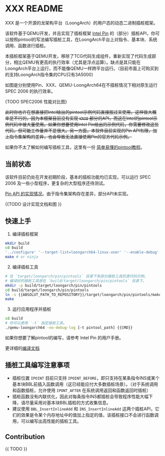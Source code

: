 # XXX README

XXX 是一个开源的龙架构平台（LoongArch）的用户态的动态二进制插桩框架。

该软件基于QEMU开发，并且实现了插桩框架
[Intel Pin](https://www.intel.com/content/www/us/en/developer/articles/tool/pin-a-dynamic-binary-instrumentation-tool.html)
的（部分）插桩API，你可以按照pintool的写法编写插桩工具，在LoongArch平台上对指令、基本块、系统调用、函数进行插桩。

本插桩框架基于QEMU开发，移除了TCG代码生成组件，重新实现了代码生成部分，相比QEMU有更高的执行效率（尤其是浮点运算）。缺点是其只能在LoongArch平台上运行，而不能像QEMU一样跨平台运行。（目前市面上可购买到的支持LoongArch指令集的CPU只有3A5000）

如图是分别使用Pin、XXX、QEMU-LoongArch64在不插桩情况下相对原生运行 SPEC 2006 的执行效率。

{TODO SPEC2006 性能对比图}

~~此时你也许在想直接把Intel给出的pintool示例代码直接搬过来使用，这样做大概率是不行的，因为本框架目前没有实现 `KNOB` 部分的API，而这在Intel的pintool示例代码中被大量使用。如果你想要使用Intel Pin给出的示例代码，你需要修改这些代码，但可能工作量并不是很大。另一方面，本软件目前实现的Pin API有限，加上指令集架构的差异，也会导致无法直接使用Pin的官方代码示例。~~

如果你不太了解如何编写插桩工具，这里有一份 [简单易懂的pintool教程](./eazy_pintool.md)。

## 当前状态

该软件目前仍处在开发初期阶段，基本的插桩功能均已实现，可以运行 SPEC 2006 及一些小型程序，更复杂的大型程序还待测试。

[Pin API 的实现情况](./pin_api_implementation.md)。由于指令集架构存在差异，部分API未实现。

{{TODO 设计实现文档和图 }}

## 快速上手

1. 编译插桩框架

```sh
mkdir build
cd build
'../configure' '--target-list=loongarch64-linux-user' '--enable-debug' --extra-cflags='-DCONFIG_LMJ -DCONFIG_LMJ_DEBUG' --extra-ldflags='-export-dynamic'
make # or ninja
```

2. 编译插桩工具

```sh
# 在 `target/loongarch/pin/pintools` 目录下有部分插桩工具的源代码示例。
# 编译好的插桩工具放在 `build/target/loongarch/pin/pintools` 目录下。
mkdir -p build/target/loongarch/pin/pintools
cd build/target/loongarch/pin/pintools 
ln -s {{ABSOLUT_PATH_TO_REPOSITORY}}/target/loongarch/pin/pintools/makefile  makefile
make
```

3. 运行应用程序并插桩

```sh
cd build
# 你可以使用 `-t` 指定插桩工具。
./qemu-loongarch64 -no-debug-log [-t pintool_path] {{CMD}}
```

如果你想要了解pintool的编写，请参考 Intel Pin 的用户手册。

更详细的[编译文档](./how_to_build.md)

## 插桩工具编写注意事项

- 插桩位置 `IPOINT` 目前只支持 `IPOINT_BEFORE`，即只支持在某条指令INS或某个基本块BBL前插入函数调用（这已经能应付大多数插桩场景）。（对于系统调用和函数插桩，允许使用 `IPONT_AFTER` 在系统调用返回和函数返回时插桩）
- 插桩函数没有内联优化，因此对每条指令INS都插桩会导致程序性能大幅下降，请尽量采用对基本块BBL插桩的方式收集信息。
- 建议使用 `BBL_InsertInlineAdd` 和 `INS_InsertInlineAdd` 这两个插桩API，它们的效果是令某个内存地址中的值加上指定的值，该插桩接口不会进行函数调用，可以编写出高性能的插桩工具。


## Contribution

{{ TODO }}
